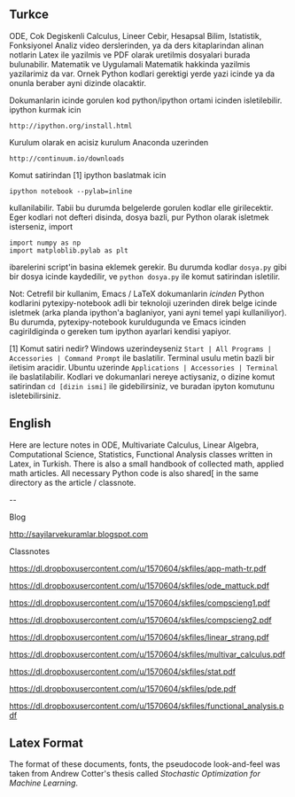 ## Turkce

ODE, Cok Degiskenli Calculus, Lineer Cebir, Hesapsal Bilim,
Istatistik, Fonksiyonel Analiz video derslerinden, ya da ders
kitaplarindan alinan notlarin Latex ile yazilmis ve PDF olarak
uretilmis dosyalari burada bulunabilir. Matematik ve Uygulamali
Matematik hakkinda yazilmis yazilarimiz da var. Ornek Python kodlari
gerektigi yerde yazi icinde ya da onunla beraber ayni dizinde
olacaktir.

Dokumanlarin icinde gorulen kod python/ipython ortami icinden
isletilebilir. ipython kurmak icin

```
http://ipython.org/install.html
```

Kurulum olarak en acisiz kurulum Anaconda uzerinden

```
http://continuum.io/downloads
```

Komut satirindan [1] ipython baslatmak icin

```
ipython notebook --pylab=inline
```

kullanilabilir. Tabii bu durumda belgelerde gorulen kodlar elle
girilecektir. Eger kodlari not defteri disinda, dosya bazli, pur
Python olarak isletmek isterseniz, import

```
import numpy as np
import matploblib.pylab as plt
```

ibarelerini script'in basina eklemek gerekir. Bu durumda kodlar
`dosya.py` gibi bir dosya icinde kaydedilir, ve `python dosya.py` ile
komut satirindan isletilir. 

Not: Cetrefil bir kullanim, Emacs / LaTeX dokumanlarin *icinden*
Python kodlarini pytexipy-notebook adli bir teknoloji uzerinden direk
belge icinde isletmek (arka planda ipython'a baglaniyor, yani ayni
temel yapi kullaniliyor). Bu durumda, pytexipy-notebook kuruldugunda
ve Emacs icinden cagirildiginda o gereken tum ipython ayarlari kendisi
yapiyor.


[1] Komut satiri nedir? Windows uzerindeyseniz `Start | All Programs |
Accessories | Command Prompt` ile baslatilir. Terminal usulu metin
bazli bir iletisim aracidir. Ubuntu uzerinde `Applications |
Accessories | Terminal` ile baslatilabilir. Kodlari ve dokumanlari
nereye actiysaniz, o dizine komut satirindan `cd [dizin ismi]` ile
gidebilirsiniz, ve buradan ipyton komutunu isletebilirsiniz.

## English

Here are lecture notes in ODE, Multivariate Calculus, Linear Algebra,
Computational Science, Statistics, Functional Analysis classes written
in Latex, in Turkish. There is also a small handbook of collected math,
applied math articles. All necessary Python code is also shared[ in
the same directory as the article / classnote.

--

Blog

http://sayilarvekuramlar.blogspot.com

Classnotes

https://dl.dropboxusercontent.com/u/1570604/skfiles/app-math-tr.pdf

https://dl.dropboxusercontent.com/u/1570604/skfiles/ode_mattuck.pdf

https://dl.dropboxusercontent.com/u/1570604/skfiles/compscieng1.pdf

https://dl.dropboxusercontent.com/u/1570604/skfiles/compscieng2.pdf

https://dl.dropboxusercontent.com/u/1570604/skfiles/linear_strang.pdf

https://dl.dropboxusercontent.com/u/1570604/skfiles/multivar_calculus.pdf

https://dl.dropboxusercontent.com/u/1570604/skfiles/stat.pdf

https://dl.dropboxusercontent.com/u/1570604/skfiles/pde.pdf

https://dl.dropboxusercontent.com/u/1570604/skfiles/functional_analysis.pdf

## Latex Format

The format of these documents, fonts, the pseudocode look-and-feel was
taken from Andrew Cotter's thesis called *Stochastic Optimization for
Machine Learning*.

